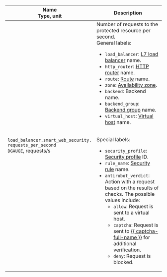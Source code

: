 | Name<br>Type, unit | Description |
| --- | --- |
| `load_balancer.smart_web_security.`<br/>`requests_per_second`<br/>`DGAUGE`, requests/s | Number of requests to the protected resource per second.<br/>General labels:<br/><ul><li>`load_balancer`: [L7 load balancer](../../../application-load-balancer/concepts/application-load-balancer.md) name.</li><li>`http_router`: [HTTP router](../../../application-load-balancer/concepts/http-router.md) name.</li><li>`route`: [Route](../../../application-load-balancer/concepts/http-router.md#routes) name.</li><li>`zone`: [Availability zone](../../../overview/concepts/geo-scope.md).</li><li>`backend`: Backend name.</li><li>`backend_group`: [Backend group](../../../application-load-balancer/concepts/backend-group.md) name.</li><li>`virtual_host`: [Virtual host](../../../application-load-balancer/concepts/http-router.md#virtual-host) name.</li></ul><br/>Special labels:<br/><ul><li>`security_profile`: [Security profile](../../../smartwebsecurity/concepts/profiles.md) ID.</li><li>`rule_name`: [Security rule](../../../smartwebsecurity/concepts/rules.md) name.</li><li>`antirobot_verdict`: Action with a request based on the results of checks. The possible values include:<ul><li>`allow`: Request is sent to a virtual host.</li><li>`captcha`: Request is sent to [{{ captcha-full-name }}](../../../smartcaptcha/) for additional verification.</li><li>`deny`: Request is blocked.</li></ul></li></ul> |
